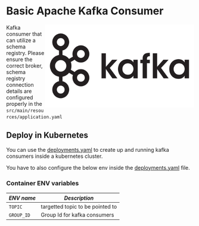 # Basic Apache Kafka Consumer

<img src="kafka_logo.png" width="400" align="right"/>

Kafka consumer that can utilize a schema registry. Please ensure the correct broker, schema registry connection 
details are configured properly in the ``src/main/resources/application.yaml``

## Deploy in Kubernetes

You can use the [deployments.yaml](src/main/resources/application.yaml) to create up and running 
kafka consumers inside a kubernetes cluster.

You have to also configure the below env inside the [deployments.yaml](src/main/resources/application.yaml) file.

### Container ENV variables
| _ENV name_ | _Description_ |
| --- | --- |
| `TOPIC` | targetted topic to be pointed to |
| `GROUP_ID` | Group Id for kafka consumers |
